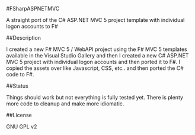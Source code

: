 #FSharpASPNETMVC

A straight port of the C# ASP.NET MVC 5 project template with individual 
logon accounts to F#

##Description

I created a new F# MVC 5 / WebAPI project using the F# MVC 5 templates 
available in the Visual Studio Gallery and then I created a new C# ASP.NET 
MVC 5 project with individual logon accounts and then ported it to F#. I copied 
the assets over like Javascript, CSS, etc.. and then ported the C# code to F#.

##Status

Things should work but not everything is fully tested yet. There is plenty more
code to cleanup and make more idiomatic.

##License

GNU GPL v2